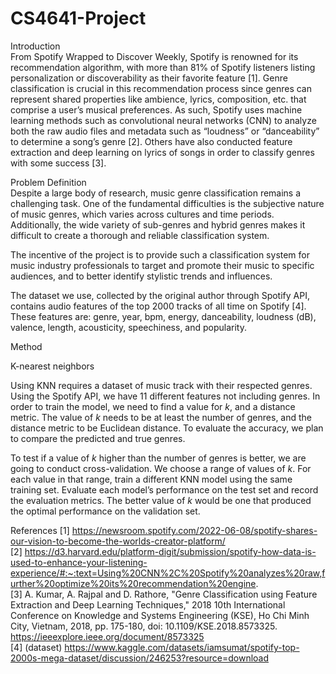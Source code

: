 # CS4641-Project  

Introduction  
From Spotify Wrapped to Discover Weekly, Spotify is renowned for its recommendation algorithm, with more than 81% of Spotify listeners listing personalization or discoverability as their favorite feature [1]. Genre classification is crucial in this recommendation process since genres can represent shared properties like ambience, lyrics, composition, etc. that comprise a user’s musical preferences. As such, Spotify uses machine learning methods such as convolutional neural networks (CNN) to analyze both the raw audio files and metadata such as “loudness” or “danceability” to determine a song’s genre [2]. Others have also conducted feature extraction and deep learning on lyrics of songs in order to classify genres with some success [3].

Problem Definition  
Despite a large body of research, music genre classification remains a challenging task. One of the fundamental difficulties is the subjective nature of music genres, which varies across cultures and time periods. Additionally, the wide variety of sub-genres and hybrid genres makes it difficult to create a thorough and reliable classification system. 

The incentive of the project is to provide such a classification system for music industry professionals to target and promote their music to specific audiences, and to better identify stylistic trends and influences.  

The dataset we use, collected by the original author through Spotify API, contains audio features of the top 2000 tracks of all time on Spotify [4]. These features are: genre, year, bpm, energy, danceability, loudness (dB), valence, length, acousticity, speechiness, and popularity.

Method  

K-nearest neighbors  

Using KNN requires a dataset of music track with their respected genres. Using the Spotify API, we have 11 different features not including genres. In order to train the model, we need to find a value for $k$, and a distance metric. The value of $k$  needs to be at least the number of genres, and the distance metric to be Euclidean distance. To evaluate the accuracy, we plan to compare the predicted and true genres.  

To test if a value of $k$ higher than the number of genres is better, we are going to conduct cross-validation. We choose a range of values of $k$. For each value in that range, train a different KNN model using the same training set. Evaluate each model’s performance on the test set and record the evaluation metrics. The better value of $k$ would be one that produced the optimal performance on the validation set.   

References
[1]  https://newsroom.spotify.com/2022-06-08/spotify-shares-our-vision-to-become-the-worlds-creator-platform/  
[2]  https://d3.harvard.edu/platform-digit/submission/spotify-how-data-is-used-to-enhance-your-listening-experience/#:~:text=Using%20CNN%2C%20Spotify%20analyzes%20raw,further%20optimize%20its%20recommendation%20engine.  
[3]  A. Kumar, A. Rajpal and D. Rathore, "Genre Classification using Feature Extraction and Deep Learning Techniques," 2018 10th International Conference on Knowledge and Systems Engineering (KSE), Ho Chi Minh City, Vietnam, 2018, pp. 175-180, doi: 10.1109/KSE.2018.8573325. https://ieeexplore.ieee.org/document/8573325  
[4] (dataset) https://www.kaggle.com/datasets/iamsumat/spotify-top-2000s-mega-dataset/discussion/246253?resource=download

